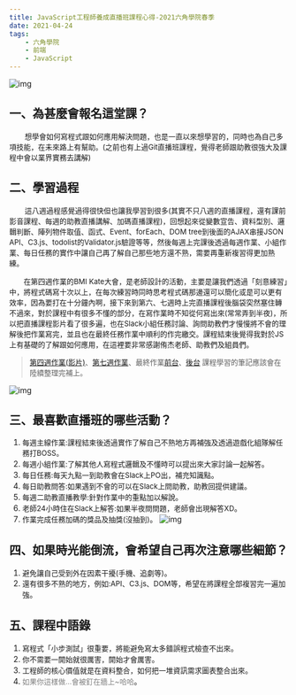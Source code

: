 ```yaml
---
title: JavaScript工程師養成直播班課程心得-2021六角學院春季
date: 2021-04-24
tags:
    - 六角學院
    - 前端
    - JavaScript
---
```

![img](https://i.imgur.com/nnZWsGz.png)
## 一、為甚麼會報名這堂課？
&emsp;&emsp;<font size=2>想學會如何寫程式跟如何應用解決問題，也是一直以來想學習的，同時也為自己多項技能，在未來路上有幫助。(之前也有上過Git直播班課程，覺得老師跟助教很強大及課程中會以業界實務去講解)</font>
## 二、學習過程
&emsp;&emsp;<font size=2>這八週過程感覺過得很快但也讓我學習到很多(其實不只八週的直播課程，還有課前影音課程、每週的助教直播講解、加碼直播課程)，回想起來從變數宣告、資料型別、邏輯判斷、陣列物件取值、函式、Event、forEach、DOM tree到後面的AJAX串接JSON API、C3.js、todolist的Validator.js驗證等等，然後每週上完課後透過每週作業、小組作業、每日任務的實作中讓自己再了解自己那些地方還不熟，需要再重新複習得更加熟練。
<!--more-->
&emsp;&emsp;在第四週作業的BMI Kate大會，是老師設計的活動，主要是讓我們透過「刻意練習」中，將程式碼寫十次以上，在每次練習時同時思考程式碼那邊還可以簡化或是可以更有效率，因為要打在十分鐘內啊，接下來到第六、七週時上完直播課程後腦袋突然塞住轉不過來，對於課程中有很多不懂的部分，在寫作業時不知從何寫出來(常常弄到半夜)，所以把直播課程影片看了很多遍，也在Slack小組任務討論、詢問助教們才慢慢將不會的理解後把作業寫完，並且也在最終任務作業中順利的作完繳交。課程結束後覺得我對於JS上有基礎的了解跟如何應用，在這裡要非常感謝侑杰老師、助教們及組員們。
> [第四週作業](https://codepen.io/jhoujhou-the-decoder/pen/jOVeowX)[(影片)](https://www.youtube.com/watch?app=desktop&v=W5Cxeq77lhs&t=2s)、[第七週作業](https://codepen.io/jhoujhou-the-decoder/pen/rNjmMZJ)、最終作業[前台](https://codepen.io/jhoujhou-the-decoder/pen/YzNOPXY)、[後台](https://codepen.io/jhoujhou-the-decoder/pen/XWpPJdK)
> 課程學習的筆記應該會在陸續整理完補上。
</font>

![img](https://i.imgur.com/TKS7wyg.png)
## 三、最喜歡直播班的哪些活動？
1. <font size=2>每週主線作業:課程結束後透過實作了解自己不熟地方再補強及透過遊戲化組隊解任務打BOSS。</font>
2. <font size=2>每週小組作業:了解其他人寫程式邏輯及不懂時可以提出來大家討論一起解答</font>。
3. <font size=2>每日任務:每天九點一到助教會在Slack上PO出，補充知識點</font>。
4. <font size=2>每日助教問答:如果遇到不會的可以在Slack上問助教，助教回提供建議</font>。
5. <font size=2>每週二助教直播教學:針對作業中的重點加以解說</font>。
6. <font size=2>老師24小時住在Slack上解答:如果半夜問問題，老師會出現解答XD</font>。
7. <font size=2>作業完成任務加碼的獎品及抽獎(沒抽到)</font>。
![img](https://i.imgur.com/Zp0xN7U.png)

## 四、如果時光能倒流，會希望自己再次注意哪些細節？
1. <font size=2>避免讓自己受到外在因素干擾(手機、追劇等)</font>。
2. <font size=2>還有很多不熟的地方，例如:API、C3.js、DOM等，希望在將課程全部複習完一遍加強</font>。

## 五、課程中語錄
1. <font size=2>寫程式「小步測試」很重要，將能避免寫太多錯誤程式檢查不出來</font>。
2. <font size=2>你不需要一開始就很厲害，開始才會厲害</font>。
3. <font size=2>工程師的核心價值就是在資料整合，如何把一堆資訊需求圖表整合出來</font>。
4. <font color=gray size=2>如果你這樣做...會被釘在牆上~哈哈</font>。